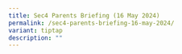 ```yaml
---
title: Sec4 Parents Briefing (16 May 2024)
permalink: /sec4-parents-briefing-16-may-2024/
variant: tiptap
description: ""
---
```


